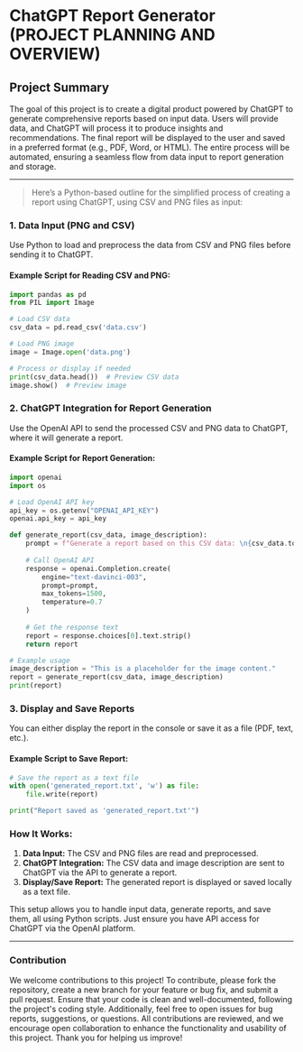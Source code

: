 # ChatGPT Report Generator (PROJECT PLANNING AND OVERVIEW)

## Project Summary

The goal of this project is to create a digital product powered by ChatGPT to generate comprehensive reports based on input data. Users will provide data, and ChatGPT will process it to produce insights and recommendations. The final report will be displayed to the user and saved in a preferred format (e.g., PDF, Word, or HTML). The entire process will be automated, ensuring a seamless flow from data input to report generation and storage.

---

> Here’s a Python-based outline for the simplified process of creating a report using ChatGPT, using CSV and PNG files as input:

### **1. Data Input (PNG and CSV)**

Use Python to load and preprocess the data from CSV and PNG files before sending it to ChatGPT.

#### **Example Script for Reading CSV and PNG:**

```python
import pandas as pd
from PIL import Image

# Load CSV data
csv_data = pd.read_csv('data.csv')

# Load PNG image
image = Image.open('data.png')

# Process or display if needed
print(csv_data.head())  # Preview CSV data
image.show()  # Preview image
```

### **2. ChatGPT Integration for Report Generation**

Use the OpenAI API to send the processed CSV and PNG data to ChatGPT, where it will generate a report.

#### **Example Script for Report Generation:**

```python
import openai
import os

# Load OpenAI API key
api_key = os.getenv("OPENAI_API_KEY")
openai.api_key = api_key

def generate_report(csv_data, image_description):
    prompt = f"Generate a report based on this CSV data: \n{csv_data.to_string()}\n\nImage description: {image_description}"
    
    # Call OpenAI API
    response = openai.Completion.create(
        engine="text-davinci-003",
        prompt=prompt,
        max_tokens=1500,
        temperature=0.7
    )
    
    # Get the response text
    report = response.choices[0].text.strip()
    return report

# Example usage
image_description = "This is a placeholder for the image content."
report = generate_report(csv_data, image_description)
print(report)
```

### **3. Display and Save Reports**

You can either display the report in the console or save it as a file (PDF, text, etc.).

#### **Example Script to Save Report:**

```python
# Save the report as a text file
with open('generated_report.txt', 'w') as file:
    file.write(report)

print("Report saved as 'generated_report.txt'")
```

### **How It Works:**

1. **Data Input:** The CSV and PNG files are read and preprocessed.
2. **ChatGPT Integration:** The CSV data and image description are sent to ChatGPT via the API to generate a report.
3. **Display/Save Report:** The generated report is displayed or saved locally as a text file.

This setup allows you to handle input data, generate reports, and save them, all using Python scripts. Just ensure you have API access for ChatGPT via the OpenAI platform.

---

### Contribution

We welcome contributions to this project! To contribute, please fork the repository, create a new branch for your feature or bug fix, and submit a pull request. Ensure that your code is clean and well-documented, following the project's coding style. Additionally, feel free to open issues for bug reports, suggestions, or questions. All contributions are reviewed, and we encourage open collaboration to enhance the functionality and usability of this project. Thank you for helping us improve!
